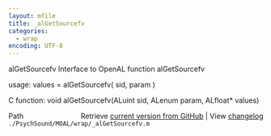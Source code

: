 ```yaml
---
layout: mfile
title: _alGetSourcefv
categories:
  - wrap
encoding: UTF-8
---
```


alGetSourcefv  Interface to OpenAL function alGetSourcefv

usage:  values = alGetSourcefv( sid, param )

C function:  void alGetSourcefv(ALuint sid, ALenum param, ALfloat\* values)


<div class="code_header" style="text-align:right;">
  <span style="float:left;">Path&nbsp;&nbsp;</span> <span class="counter">Retrieve <a href=
  "https://raw.github.com/Psychtoolbox-3/Psychtoolbox-3/beta/./PsychSound/MOAL/wrap/_alGetSourcefv.m">current version from GitHub</a> | View <a href=
  "https://github.com/Psychtoolbox-3/Psychtoolbox-3/commits/beta/./PsychSound/MOAL/wrap/_alGetSourcefv.m">changelog</a></span>
</div>
<div class="code">
  <code>./PsychSound/MOAL/wrap/_alGetSourcefv.m</code>
</div>
